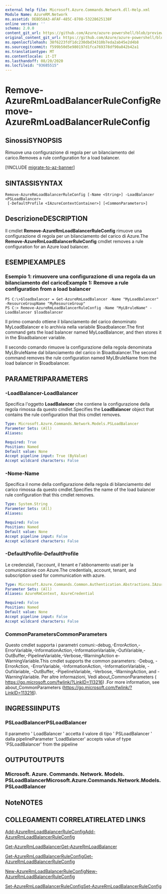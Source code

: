 ```yaml
---
external help file: Microsoft.Azure.Commands.Network.dll-Help.xml
Module Name: AzureRM.Network
ms.assetid: DEBD58A3-AFAF-485C-8708-53228625138F
online version: ''
schema: 2.0.0
content_git_url: https://github.com/Azure/azure-powershell/blob/preview/src/ResourceManager/Network/Commands.Network/help/Remove-AzureRmLoadBalancerRuleConfig.md
original_content_git_url: https://github.com/Azure/azure-powershell/blob/preview/src/ResourceManager/Network/Commands.Network/help/Remove-AzureRmLoadBalancerRuleConfig.md
ms.openlocfilehash: 38f6223fdf1dc230dbd34310b7eda2ab45e2d4b8
ms.sourcegitcommit: f599b50d5e980197d1fca769378df90a842b42a1
ms.translationtype: MT
ms.contentlocale: it-IT
ms.lasthandoff: 08/20/2020
ms.locfileid: "93685515"
---
```

# <span data-ttu-id="5d2a4-101">Remove-AzureRmLoadBalancerRuleConfig</span><span class="sxs-lookup"><span data-stu-id="5d2a4-101">Remove-AzureRmLoadBalancerRuleConfig</span></span>

## <span data-ttu-id="5d2a4-102">Sinossi</span><span class="sxs-lookup"><span data-stu-id="5d2a4-102">SYNOPSIS</span></span>
<span data-ttu-id="5d2a4-103">Rimuove una configurazione di regola per un bilanciamento del carico.</span><span class="sxs-lookup"><span data-stu-id="5d2a4-103">Removes a rule configuration for a load balancer.</span></span>

[!INCLUDE [migrate-to-az-banner](../../includes/migrate-to-az-banner.md)]

## <span data-ttu-id="5d2a4-104">SINTASSI</span><span class="sxs-lookup"><span data-stu-id="5d2a4-104">SYNTAX</span></span>

```
Remove-AzureRmLoadBalancerRuleConfig [-Name <String>] -LoadBalancer <PSLoadBalancer>
 [-DefaultProfile <IAzureContextContainer>] [<CommonParameters>]
```

## <span data-ttu-id="5d2a4-105">Descrizione</span><span class="sxs-lookup"><span data-stu-id="5d2a4-105">DESCRIPTION</span></span>
<span data-ttu-id="5d2a4-106">Il cmdlet **Remove-AzureRmLoadBalancerRuleConfig** rimuove una configurazione di regola per un bilanciamento del carico di Azure.</span><span class="sxs-lookup"><span data-stu-id="5d2a4-106">The **Remove-AzureRmLoadBalancerRuleConfig** cmdlet removes a rule configuration for an Azure load balancer.</span></span>

## <span data-ttu-id="5d2a4-107">ESEMPI</span><span class="sxs-lookup"><span data-stu-id="5d2a4-107">EXAMPLES</span></span>

### <span data-ttu-id="5d2a4-108">Esempio 1: rimuovere una configurazione di una regola da un bilanciamento del carico</span><span class="sxs-lookup"><span data-stu-id="5d2a4-108">Example 1: Remove a rule configuration from a load balancer</span></span>
```
PS C:\>$loadbalancer = Get-AzureRmLoadBalancer -Name "MyLoadBalancer" -ResourceGroupName "MyResourceGroup"
PS C:> Remove-AzureRmLoadBalancerRuleConfig -Name "MyLBruleName" -LoadBalancer $loadbalancer
```

<span data-ttu-id="5d2a4-109">Il primo comando ottiene il bilanciamento del carico denominato MyLoadBalancer e lo archivia nella variabile $loadbalancer.</span><span class="sxs-lookup"><span data-stu-id="5d2a4-109">The first command gets the load balancer named MyLoadBalancer, and then stores it in the $loadbalancer variable.</span></span>

<span data-ttu-id="5d2a4-110">Il secondo comando rimuove la configurazione della regola denominata MyLBruleName dal bilanciamento del carico in $loadbalancer.</span><span class="sxs-lookup"><span data-stu-id="5d2a4-110">The second command removes the rule configuration named MyLBruleName from the load balancer in $loadbalancer.</span></span>

## <span data-ttu-id="5d2a4-111">PARAMETRI</span><span class="sxs-lookup"><span data-stu-id="5d2a4-111">PARAMETERS</span></span>

### <span data-ttu-id="5d2a4-112">-LoadBalancer</span><span class="sxs-lookup"><span data-stu-id="5d2a4-112">-LoadBalancer</span></span>
<span data-ttu-id="5d2a4-113">Specifica l'oggetto **LoadBalancer** che contiene la configurazione della regola rimossa da questo cmdlet.</span><span class="sxs-lookup"><span data-stu-id="5d2a4-113">Specifies the **LoadBalancer** object that contains the rule configuration that this cmdlet removes.</span></span>

```yaml
Type: Microsoft.Azure.Commands.Network.Models.PSLoadBalancer
Parameter Sets: (All)
Aliases: 

Required: True
Position: Named
Default value: None
Accept pipeline input: True (ByValue)
Accept wildcard characters: False
```

### <span data-ttu-id="5d2a4-114">-Nome</span><span class="sxs-lookup"><span data-stu-id="5d2a4-114">-Name</span></span>
<span data-ttu-id="5d2a4-115">Specifica il nome della configurazione della regola di bilanciamento del carico rimossa da questo cmdlet.</span><span class="sxs-lookup"><span data-stu-id="5d2a4-115">Specifies the name of the load balancer rule configuration that this cmdlet removes.</span></span>

```yaml
Type: System.String
Parameter Sets: (All)
Aliases: 

Required: False
Position: Named
Default value: None
Accept pipeline input: False
Accept wildcard characters: False
```

### <span data-ttu-id="5d2a4-116">-DefaultProfile</span><span class="sxs-lookup"><span data-stu-id="5d2a4-116">-DefaultProfile</span></span>
<span data-ttu-id="5d2a4-117">Le credenziali, l'account, il tenant e l'abbonamento usati per la comunicazione con Azure.</span><span class="sxs-lookup"><span data-stu-id="5d2a4-117">The credentials, account, tenant, and subscription used for communication with azure.</span></span>

```yaml
Type: Microsoft.Azure.Commands.Common.Authentication.Abstractions.IAzureContextContainer
Parameter Sets: (All)
Aliases: AzureRmContext, AzureCredential

Required: False
Position: Named
Default value: None
Accept pipeline input: False
Accept wildcard characters: False
```

### <span data-ttu-id="5d2a4-118">CommonParameters</span><span class="sxs-lookup"><span data-stu-id="5d2a4-118">CommonParameters</span></span>
<span data-ttu-id="5d2a4-119">Questo cmdlet supporta i parametri comuni:-debug,-ErrorAction,-ErrorVariable,-InformationAction,-InformationVariable,-OutVariable,-OutBuffer,-PipelineVariable,-Verbose,-WarningAction e-WarningVariable.</span><span class="sxs-lookup"><span data-stu-id="5d2a4-119">This cmdlet supports the common parameters: -Debug, -ErrorAction, -ErrorVariable, -InformationAction, -InformationVariable, -OutVariable, -OutBuffer, -PipelineVariable, -Verbose, -WarningAction, and -WarningVariable.</span></span> <span data-ttu-id="5d2a4-120">Per altre informazioni, Vedi about_CommonParameters ( https://go.microsoft.com/fwlink/?LinkID=113216) .</span><span class="sxs-lookup"><span data-stu-id="5d2a4-120">For more information, see about_CommonParameters (https://go.microsoft.com/fwlink/?LinkID=113216).</span></span>

## <span data-ttu-id="5d2a4-121">INGRESSI</span><span class="sxs-lookup"><span data-stu-id="5d2a4-121">INPUTS</span></span>

### <span data-ttu-id="5d2a4-122">PSLoadBalancer</span><span class="sxs-lookup"><span data-stu-id="5d2a4-122">PSLoadBalancer</span></span>
<span data-ttu-id="5d2a4-123">Il parametro ' LoadBalancer ' accetta il valore di tipo ' PSLoadBalancer ' dalla pipeline</span><span class="sxs-lookup"><span data-stu-id="5d2a4-123">Parameter 'LoadBalancer' accepts value of type 'PSLoadBalancer' from the pipeline</span></span>

## <span data-ttu-id="5d2a4-124">OUTPUT</span><span class="sxs-lookup"><span data-stu-id="5d2a4-124">OUTPUTS</span></span>

### <span data-ttu-id="5d2a4-125">Microsoft. Azure. Commands. Network. Models. PSLoadBalancer</span><span class="sxs-lookup"><span data-stu-id="5d2a4-125">Microsoft.Azure.Commands.Network.Models.PSLoadBalancer</span></span>

## <span data-ttu-id="5d2a4-126">Note</span><span class="sxs-lookup"><span data-stu-id="5d2a4-126">NOTES</span></span>

## <span data-ttu-id="5d2a4-127">COLLEGAMENTI CORRELATI</span><span class="sxs-lookup"><span data-stu-id="5d2a4-127">RELATED LINKS</span></span>

[<span data-ttu-id="5d2a4-128">Add-AzureRmLoadBalancerRuleConfig</span><span class="sxs-lookup"><span data-stu-id="5d2a4-128">Add-AzureRmLoadBalancerRuleConfig</span></span>](./Add-AzureRmLoadBalancerRuleConfig.md)

[<span data-ttu-id="5d2a4-129">Get-AzureRmLoadBalancer</span><span class="sxs-lookup"><span data-stu-id="5d2a4-129">Get-AzureRmLoadBalancer</span></span>](./Get-AzureRmLoadBalancer.md)

[<span data-ttu-id="5d2a4-130">Get-AzureRmLoadBalancerRuleConfig</span><span class="sxs-lookup"><span data-stu-id="5d2a4-130">Get-AzureRmLoadBalancerRuleConfig</span></span>](./Get-AzureRmLoadBalancerRuleConfig.md)

[<span data-ttu-id="5d2a4-131">New-AzureRmLoadBalancerRuleConfig</span><span class="sxs-lookup"><span data-stu-id="5d2a4-131">New-AzureRmLoadBalancerRuleConfig</span></span>](./New-AzureRmLoadBalancerRuleConfig.md)

[<span data-ttu-id="5d2a4-132">Set-AzureRmLoadBalancerRuleConfig</span><span class="sxs-lookup"><span data-stu-id="5d2a4-132">Set-AzureRmLoadBalancerRuleConfig</span></span>](./Set-AzureRmLoadBalancerRuleConfig.md)


